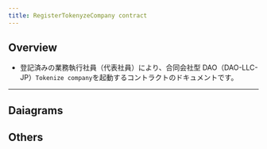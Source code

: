 ```yaml
---
title: RegisterTokenyzeCompany contract
---
```


## Overview

- 登記済みの業務執行社員（代表社員）により、合同会社型 DAO（DAO-LLC-JP）`Tokenize company`を起動するコントラクトのドキュメントです。

---

## Daiagrams

## Others

